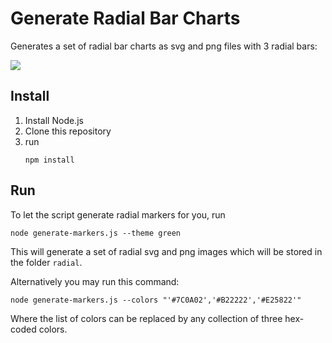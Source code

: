 # Generate Radial Bar Charts

Generates a set of radial bar charts as svg and png files with 3 radial bars:

<img src="https://geofy.de/blog/images/radial-example.png">

## Install
1. Install Node.js
1. Clone this repository
1. run <pre><code>npm install</code></pre>

## Run
To let the script generate radial markers for you, run
<pre><code>node generate-markers.js --theme green</code></pre>
This will generate a set of radial svg and png images which will be stored in the folder <code>radial</code>.

Alternatively you may run this command: 
<pre><code>node generate-markers.js --colors "'#7C0A02','#B22222','#E25822'"</code></pre>
Where the list of colors can be replaced by any collection of three hex-coded colors. 
